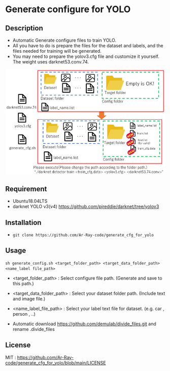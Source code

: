 # Generate configure for YOLO

## Description

- Automatic Generate configure files to train YOLO.
-  All you have to do is prepare the files for the dataset and labels, and the files needed for training will be generated.
-  You may need to prepare the yolov3.cfg file and customize it yourself. The weight uses darknet53.conv.74.

![generate_img](img_for_readme/generate_img.png)

## Requirement

- Ubuntu18.04LTS
- darknet YOLO v3(v4) https://github.com/pjreddie/darknet/tree/yolov3

## Installation

- `git clone https://github.com/Ar-Ray-code/generate_cfg_for_yolo`

## Usage

`sh generate_config.sh <target_folder_path> <target_data_folder_path> <name_label file_path>`

- <target_folder_path> : Select configure file path. (Generate and save to this path.)
- <target_data_folder_path> : Select your dataset folder path. (Include text and image file.)
- <name_label_file_path> : Select your label text file for dataset. (e.g. car , person , ..)



- Automatic download https://github.com/demulab/divide_files.git and rename .divide_files

## License

MIT : https://github.com/Ar-Ray-code/generate_cfg_for_yolo/blob/main/LICENSE

